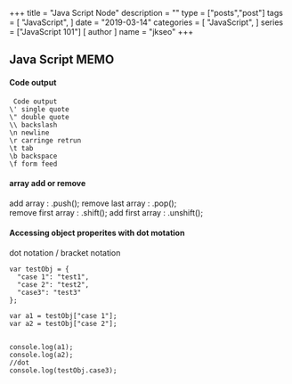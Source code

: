 +++
title = "Java Script Node"
description = ""
type = ["posts","post"]
tags = [
    "JavaScript",
]
date = "2019-03-14"
categories = [
    "JavaScript",
]
series = ["JavaScript 101"]
[ author ]
  name = "jkseo"
+++


## Java Script MEMO


####  Code output
```
 Code output
\' single quote
\" double quote
\\ backslash
\n newline
\r carringe retrun
\t tab
\b backspace
\f form feed
```

#### array add or remove
add array  : .push();
remove last array : .pop();  
remove first array : .shift();
add first array :  .unshift();


#### Accessing object properites with dot motation
dot notation / bracket notation
```
var testObj = {
  "case 1": "test1",
  "case 2": "test2",
  "case3": "test3"
};

var a1 = testObj["case 1"];
var a2 = testObj["case 2"];


console.log(a1);
console.log(a2);
//dot
console.log(testObj.case3);
```
